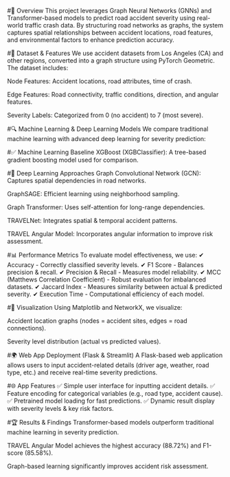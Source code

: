 #📌 Overview
This project leverages Graph Neural Networks (GNNs) and Transformer-based models to predict road accident severity using real-world traffic crash data. By structuring road networks as graphs, the system captures spatial relationships between accident locations, road features, and environmental factors to enhance prediction accuracy.

#📂 Dataset & Features
We use accident datasets from Los Angeles (CA) and other regions, converted into a graph structure using PyTorch Geometric. The dataset includes:

Node Features: Accident locations, road attributes, time of crash.

Edge Features: Road connectivity, traffic conditions, direction, and angular features.

Severity Labels: Categorized from 0 (no accident) to 7 (most severe).

#🔍 Machine Learning & Deep Learning Models
We compare traditional machine learning with advanced deep learning for severity prediction:

#✅ Machine Learning Baseline
XGBoost (XGBClassifier): A tree-based gradient boosting model used for comparison.

#🚀 Deep Learning Approaches
Graph Convolutional Network (GCN): Captures spatial dependencies in road networks.

GraphSAGE: Efficient learning using neighborhood sampling.

Graph Transformer: Uses self-attention for long-range dependencies.

TRAVELNet: Integrates spatial & temporal accident patterns.

TRAVEL Angular Model: Incorporates angular information to improve risk assessment.

#📊 Performance Metrics
To evaluate model effectiveness, we use:
✔ Accuracy - Correctly classified severity levels.
✔ F1 Score - Balances precision & recall.
✔ Precision & Recall - Measures model reliability.
✔ MCC (Matthews Correlation Coefficient) - Robust evaluation for imbalanced datasets.
✔ Jaccard Index - Measures similarity between actual & predicted severity.
✔ Execution Time - Computational efficiency of each model.

#🎨 Visualization
Using Matplotlib and NetworkX, we visualize:

Accident location graphs (nodes = accident sites, edges = road connections).

Severity level distribution (actual vs predicted values).

#🌍 Web App Deployment (Flask & Streamlit)
A Flask-based web application allows users to input accident-related details (driver age, weather, road type, etc.) and receive real-time severity predictions.

#🌐 App Features
✅ Simple user interface for inputting accident details.
✅ Feature encoding for categorical variables (e.g., road type, accident cause).
✅ Pretrained model loading for fast predictions.
✅ Dynamic result display with severity levels & key risk factors.

#🏆 Results & Findings
Transformer-based models outperform traditional machine learning in severity prediction.

TRAVEL Angular Model achieves the highest accuracy (88.72%) and F1-score (85.58%).

Graph-based learning significantly improves accident risk assessment.
